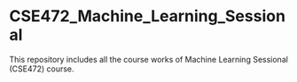 # CSE472_Machine_Learning_Sessional
This repository includes all the course works of Machine Learning Sessional (CSE472) course.
